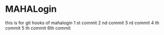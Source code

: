 # MAHALogin
this is for git hooks  of mahalogin
1 st commit
2 nd commit
3 rd commit
4 th commit
5 th commit
6th commit

